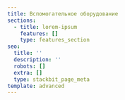```yaml
---
title: Вспомогательное оборудование
sections:
  - title: lorem-ipsum
    features: []
    type: features_section
seo:
  title: ''
  description: ''
  robots: []
  extra: []
  type: stackbit_page_meta
template: advanced
---
```

